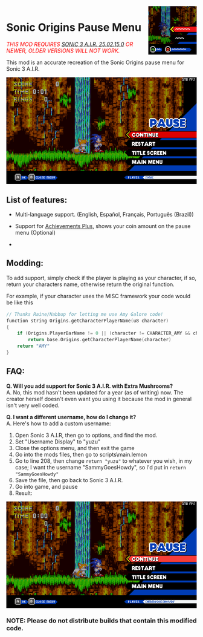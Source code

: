 <img src="img/icon.png" align="right" />

# Sonic Origins Pause Menu

<font color="red">*THIS MOD REQUIRES [SONIC 3 A.I.R. 25.02.15.0](https://github.com/Eukaryot/sonic3air/releases/tag/v25.02.15.0-test) OR NEWER, OLDER VERSIONS WILL NOT WORK.*</font>

This mod is an accurate recreation of the Sonic Origins pause menu for Sonic 3 A.I.R.

<img src="img/screenshot1.png" align="center" />

## List of features:

* Multi-language support. (English, Español, Français, Português (Brazil))

* Support for [Achievements Plus](https://github.com/fadeinside/s3air-achievements-plus), shows your coin amount on the pause menu (Optional)

* 

## Modding:
To add support, simply check if the player is playing as your character, if so, return your characters name, otherwise return the original function.

For example, if your character uses the MISC framework your code would be like this

```cpp
// Thanks Raine/Nabbup for letting me use Amy Galore code!
function string Origins.getCharacterPlayerName(u8 character)
{
    if (Origins.PlayerBarName != 0 || (character != CHARACTER_AMY && character != CHARACTER_AMY_TAILS))
        return base.Origins.getCharacterPlayerName(character)
    return "AMY"
}
```

## FAQ:

**Q. Will you add support for Sonic 3 A.I.R. with Extra Mushrooms?**<br>
A. No, this mod hasn't been updated for a year (as of writing) now. The creator herself doesn't even want you using it because the mod in general isn't very well coded. 

**Q. I want a different username, how do I change it?**  
A. Here's how to add a custom username:
    
1. Open Sonic 3 A.I.R, then go to options, and find the mod.
2. Set "Username Display" to "yuzu"
3. Close the options menu, and then exit the game
4. Go into the mods files, then go to scripts\main.lemon 
5. Go to line 208, then change `return "yuzu"` to whatever you wish, in my case; I want the username "SammyGoesHowdy", so I'd put in `return "SammyGoesHowdy"`
6. Save the file, then go back to Sonic 3 A.I.R.
7. Go into game, and pause
8. Result:

<img src="img/screenshot2.png" align="center" />

### NOTE: Please do not distribute builds that contain this modified code.
